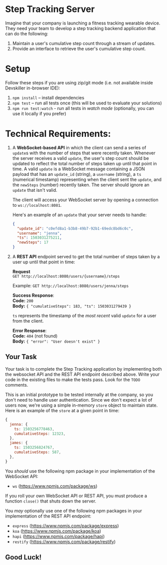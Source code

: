 # Step Tracking Server

Imagine that your company is launching a fitness tracking wearable device. They need your team to develop a step tracking backend application that can do the following:
1. Maintain a user's cumulative step count through a stream of updates.
2. Provide an interface to retrieve the user's cumulative step count.

# Setup

Follow these steps if you are using zip/git mode (i.e. not available inside Devskiller in-browser IDE):

1. `npm install` – install dependencies
2. `npm test` – run all tests once (this will be used to evaluate your solutions)
3. `npm run test:watch` - run all tests in _watch mode_ (optionally, you can use it locally if you prefer)

# Technical Requirements:

1.  A **WebSocket-based API** in which the client can send a series of `update`s with the number of steps that were recently taken. Whenever the server receives a valid `update`, the user's step count should be updated to reflect the total number of steps taken up until that point in time. A valid `update` is a WebSocket message containing a JSON payload that has an `update_id` (string), a `username` (string), a `ts` (numerical timestamp) representing when the client sent the `update`, and the `newSteps` (number) recently taken. The server should ignore an `update` that isn't valid.

    The client will access your WebSocket server by opening a connection to `ws://localhost:8081`.

    Here's an example of an `update` that your server needs to handle:

    ```json
    {
      "update_id": "c0efd8a1-b3b8-49b7-92b1-69edc8bd6c0c",
      "username": "jenna",
      "ts": 1503031275211,
      "newSteps": 17
    }
    ```
  
2.  A **REST API** endpoint served to get the total number of steps taken by a user up until that point in time:

    **Request**  
    `GET http://localhost:8080/users/{username}/steps`

    Example: `GET http://localhost:8080/users/jenna/steps`

	  **Success Response**:  
	  **Code:** `200`  
	  **Body:** `{ "cumulativeSteps": 183, "ts": 1503031279439 }`  

	  `ts` represents the timestamp of the *most recent* valid `update` for a user from the client.

	  **Error Response**:  
	  **Code:** `404` (not found)  
	  **Body:** `{ "error": "User doesn't exist" }`  

## Your Task

Your task is to complete the Step Tracking application by implementing both the websocket API and the REST API endpoint described above. Write your code in the existing files to make the tests pass. Look for the `TODO` comments.

This is an initial prototype to be tested internally at the company, so you don't need to handle user authentication. Since we don't expect a lot of users now, we're using a simple in-memory `store` object to maintain state. Here is an example of the `store` at a given point in time:

```javascript
{
  jenna: {
    ts: 1503256778463,
    cumulativeSteps: 12323,
  },
  james: {
    ts: 1503256824767,
    cumulativeSteps: 587,
  },
}
```

You _should_ use the following npm package in your implementation of the WebSocket API:
- `ws` (https://www.npmjs.com/package/ws)

If you roll your own WebSocket API or REST API, you must produce a function `close()` that shuts down the server.

You *may* optionally use one of the following npm packages in your implementation of the REST API endpoint:
- `express` (https://www.npmjs.com/package/express)
- `koa` (https://www.npmjs.com/package/koa)
- `hapi` (https://www.npmjs.com/package/hapi)
- `restify` (https://www.npmjs.com/package/restify)

## Good Luck!
